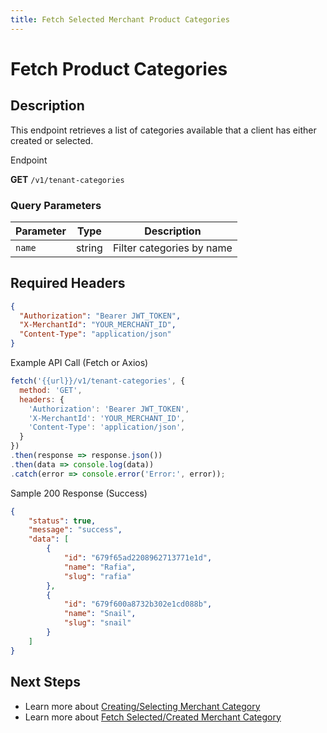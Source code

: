 ```yaml
---
title: Fetch Selected Merchant Product Categories
---
```



# Fetch Product Categories

##  Description

This endpoint retrieves a list of categories available that a client has either created or selected.

 Endpoint

**GET** `/v1/tenant-categories`

### Query Parameters
| Parameter     | Type   | Description                                           |
|---------------|--------|-------------------------------------------------------|
| `name`        | string| Filter categories by name   |

##  Required Headers
```json
{
  "Authorization": "Bearer JWT_TOKEN",
  "X-MerchantId": "YOUR_MERCHANT_ID",
  "Content-Type": "application/json"
}
```

 Example API Call (Fetch or Axios)

```js
fetch('{{url}}/v1/tenant-categories', {
  method: 'GET',
  headers: {
    'Authorization': 'Bearer JWT_TOKEN',
    'X-MerchantId': 'YOUR_MERCHANT_ID',
    'Content-Type': 'application/json',
  }
})
.then(response => response.json())
.then(data => console.log(data))
.catch(error => console.error('Error:', error));
```

Sample 200 Response (Success)

```json
{
    "status": true,
    "message": "success",
    "data": [
        {
            "id": "679f65ad2208962713771e1d",
            "name": "Rafia",
            "slug": "rafia"
        },
        {
            "id": "679f600a8732b302e1cd088b",
            "name": "Snail",
            "slug": "snail"
        }
    ]
}
```

##  Next Steps
- Learn more about [Creating/Selecting Merchant Category](./add-category.md)
- Learn more about [Fetch Selected/Created Merchant Category](./fetch-selected-categories.md)